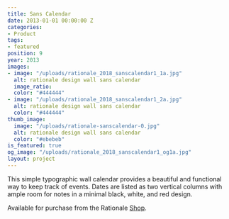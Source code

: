 ```yaml
---
title: Sans Calendar
date: 2013-01-01 00:00:00 Z
categories:
- Product
tags:
- featured
position: 9
year: 2013
images:
- image: "/uploads/rationale_2018_sanscalendar1_1a.jpg"
  alt: rationale design wall sans calendar
  image_ratio: 
  color: "#444444"
- image: "/uploads/rationale_2018_sanscalendar1_2a.jpg"
  alt: rationale design wall sans calendar
  color: "#444444"
thumb_image:
  image: "/uploads/rationale-sanscalendar-0.jpg"
  alt: rationale design wall sans calendar
  color: "#ebebeb"
is_featured: true
og_image: "/uploads/rationale_2018_sanscalendar1_og1a.jpg"
layout: project
---
```


This simple typographic wall calendar provides a beautiful and functional way to keep track of events. Dates are listed as two vertical columns with ample room for notes in a minimal black, white, and red design.

Available for purchase from the Rationale [Shop](https://rationale-design.com/shop/sans-wall-calendar/).
